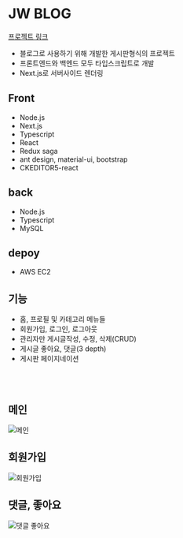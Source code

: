 # JW BLOG
[프로젝트 링크](https://jdoub.me)

- 블로그로 사용하기 위해 개발한 게시판형식의 프로젝트
- 프론트엔드와 백엔드 모두 타입스크립트로 개발
- Next.js로 서버사이드 렌더링

## Front
- Node.js
- Next.js
- Typescript
- React
- Redux saga
- ant design, material-ui, bootstrap
- CKEDITOR5-react

## back
- Node.js
- Typescript
- MySQL

## depoy
- AWS EC2

## 기능
- 홈, 프로필 및 카테고리 메뉴들
- 회원가입, 로그인, 로그아웃
- 관리자만 게시글작성, 수정, 삭제(CRUD)
- 게시글 좋아요, 댓글(3 depth)
- 게시판 페이지네이션

<br />
<br />

## 메인
![메인](https://user-images.githubusercontent.com/31175133/123537402-2c9e2900-d76a-11eb-975a-b0b11ad6ca7e.PNG)

## 회원가입
![회원가입](https://user-images.githubusercontent.com/31175133/123537407-3b84db80-d76a-11eb-8744-ae8ea2030ad0.PNG)

## 댓글, 좋아요
![댓글 좋아요](https://user-images.githubusercontent.com/31175133/123537417-450e4380-d76a-11eb-8e14-b828ff4e8950.PNG)

